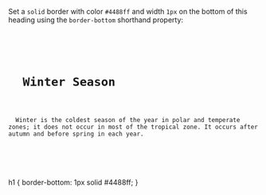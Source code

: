 Set a `solid` border
with color `#4488ff`
and
width `1px` on the bottom of this heading
using the `border-bottom`
shorthand property:

<Editor lang="css" type="exercise">
<code>
<panel lang="html">
<h1>
  Winter Season
</h1>
<p>
  Winter is the coldest season of the year in polar and temperate zones; it does not occur in most of the tropical zone. It occurs after autumn and before spring in each year.
</p>
</panel>
<panel lang="css">

</panel>
</code>

<solution>
h1 {
  border-bottom: 1px solid #4488ff;
}
</solution>
</Editor>